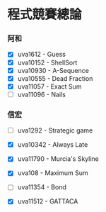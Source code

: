 # 程式競賽總論

### 阿和
* [x] uva1612 - Guess
* [x] uva10152 - ShellSort
* [x] uva10930 - A-Sequence
* [x] uva10555 - Dead Fraction
* [x] uva11057 - Exact Sum
* [ ] uva11096 - Nails

### 信宏
* [ ] uva1292 - Strategic game
* [x] uva10342 - Always Late
* [x] uva11790 - Murcia's Skyline
* [x] uva108 - Maximum Sum
* [ ] uva11354 - Bond
* [x] uva11512 - GATTACA 

